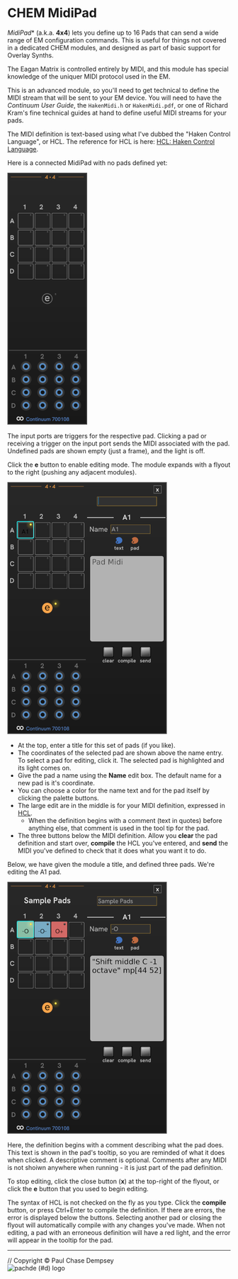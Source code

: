 # CHEM MidiPad

*MidiPad** (a.k.a. **4x4**) lets you define up to 16 Pads that can send a wide range of EM configuration commands.
This is useful for things not covered in a dedicated CHEM modules, and designed as part of basic support for Overlay Synths.

The Eagan Matrix is controlled entirely by MIDI, and this module has special knowledge of the uniquer MIDI protocol used in the EM.

This is an advanced module, so you'll need to get technical to define the MIDI stream that will be sent to your EM device.
You will need to have the _Continuum User Guide_, the `HakenMidi.h` or `HakenMidi.pdf`, or one of Richard Kram's fine technical guides at hand to define useful MIDI streams for your pads.

The MIDI definition is text-based using what I've dubbed the "Haken Control Language", or HCL.
The reference for HCL is here: [HCL: Haken Control Language](.\hcl.md#hcl_haken_control_language).

Here is a connected MidiPad with no pads defined yet:

![CHEM MidiPad module](./image/midipad.png)

The input ports are triggers for the respective pad.
Clicking a pad or receiving a trigger on the input port sends the MIDI associated with the pad.
Undefined pads are shown empty (just a frame), and the light is off.

Click the **e** button to enable editing mode.
The module expands with a flyout to the right (pushing any adjacent modules).

![MidiPad with the editing flyout opened](./image/midipad-open.png)

- At the top, enter a title for this set of pads (if you like).
- The coordinates of the selected pad are shown above the name entry.
  To select a pad for editing, click it. The selected pad is highlighted and its light comes on.
- Give the pad a name using the **Name** edit box. The default name for a new pad is it's coordinate.
- You can choose a color for the name text and for the pad itself by clicking the palette buttons.
- The large edit are in the middle is for your MIDI definition, expressed in [HCL](./hcl.md).
  - When the definition begins with a comment (text in quotes) before anything else, that comment is used in the tool tip for the pad.
- The three buttons below the MIDI definition. Allow you **clear** the pad definition and start over, **compile** the HCL you've entered, and **send** the MIDI you've defined to check that it does what you want it to do.

Below, we have given the module a title, and defined three pads.
 We're editing the A1 pad.

![MidiPad with the editing flyout opened, editing the first of three pads](./image/midipad-edit3.png)

Here, the definition begins with a comment describing what the pad does.
This text is shown in the pad's tooltip, so you are reminded of what it does when clicked.
A descriptive comment is optional.
Comments after any MIDI is not shoiwn anywhere when running - it is just part of the pad definition.

To stop editing, click the close button (**x**) at the top-right of the flyout, or click the **e** button that you used to begin editing.

The syntax of HCL is not checked on the fly as you type.
Click the **compile** button, or press Ctrl+Enter to compile the definition.
If there are errors, the error is displayed below the buttons.
Selecting another pad or closing the flyout will automatically compile with any changes you've made.
When not editing, a pad with an erroneous definition will have a red light, and the error will appear in the tooltip for the pad.

---

// Copyright © Paul Chase Dempsey\
![pachde (#d) logo](./image/Logo.svg)
